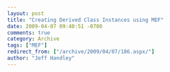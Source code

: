 ```yaml
---
layout: post
title: "Creating Derived Class Instances using MEF"
date: 2009-04-07 09:40:51 -0700
comments: true
category: Archive
tags: ["MEF"]
redirect_from: ["/archive/2009/04/07/186.aspx/"]
author: "Jeff Handley"
---
```


